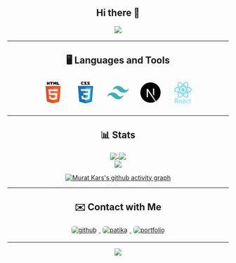 <div align="center">

## Hi there 👋

</div>

<div align="center">
<a href="https://github.com/KarsMurat" target="_blank">
<img src="https://readme-typing-svg.muratkars.tech?font=Fira+Code&duration=2000&pause=1000&color=61DBFB&background=0d1117&center=true&vCenter=true&width=435&lines=Welcome+to+my+page%2C+this+is+Murat" />
</a>
</div>

---

<div align="center">

## 🖥️ Languages and Tools

<div align="center">    
<a href="https://github.com/KarsMurat" target="_blank"><img style="margin: 10px" src="/img/html5.svg" alt="HTML5" title="HTML5" height="50" /></a> 
<a href="https://github.com/KarsMurat" target="_blank"><img style="margin: 10px" src="/img/css3.svg" alt="CSS3" title="CSS3" height="50" /></a>  
<a href="https://github.com/KarsMurat" target="_blank"><img style="margin: 10px" src="/img/tailwindcss.svg" alt="Tailwind CSS" title="Tailwind CSS" height="50" /></a>
<a href="https://github.com/KarsMurat" target="_blank"><img style="margin: 10px" src="/img/nextjs.svg" alt="NextJS" title="NextJS" height="50" /></a> 
<a href="https://github.com/KarsMurat" target="_blank"><img style="margin: 10px" src="/img/react.svg" alt="React" title="React" height="50" /></a>  
</div>
  
---
  
## 📊 Stats
<div align="center">
<a href="https://github.com/KarsMurat/Personal-Website">
  <img align="center" src="https://github-stats.muratkars.tech/api/pin/?username=KarsMurat&repo=Personal-Portfolio-Website&show_owner=true&theme=react&hide_border=true" />
</a>
<a href="https://github.com/KarsMurat">
  <img align="center" src="https://github-stats.muratkars.tech/api/top-langs/?username=KarsMurat&layout=compact&theme=react&hide_border=true&langs_count=10" />
</a>
</div>
 
<div align="center"> 
<a href="https://github.com/KarsMurat">
  <img align="center" src="https://github-stats.muratkars.tech/api?username=KarsMurat&theme=react&hide_border=true&include_all_commits=true&show_icons=true&hide_rank=true" />
</a>
</div>

[![Murat Kars's github activity graph](https://github-readme-activity-graph.muratkars.tech/graph?username=KarsMurat&theme=react-dark&hide_border=true&radius=8)](https://github.com/KarsMurat)

---

<div align="center">

## ✉️ Contact with Me

</div>

<div align="center">
<a href="https://github.com/KarsMurat" target="_blank">
<img src=https://img.shields.io/badge/github-%2324292e.svg?&style=for-the-badge&logo=github&logoColor=white alt=github style="margin: 5px; border-radius: 5px;" />
</a>
<a href="https://app.patika.dev/muratkars" target="_blank">
<img src=https://img.shields.io/badge/PAT%C4%B0KA-FEBF5E?style=for-the-badge alt=patika style="margin: 5px; border-radius: 5px" />
</a>
<a href="https://www.muratkars.tech" target="_blank">
<img src=https://img.shields.io/badge/PORTFOLIO-61DBFB?style=for-the-badge alt=portfolio style="margin: 5px; border-radius: 5px" />
</a>
</div>

---

<div align="center">
<a href="https://github.com/KarsMurat" target="_blank">
<img src="https://visitor-badge.glitch.me/badge?page_id=KarsMurat&left_text=My%20Page%20Visitors" />
</a>
</div>
